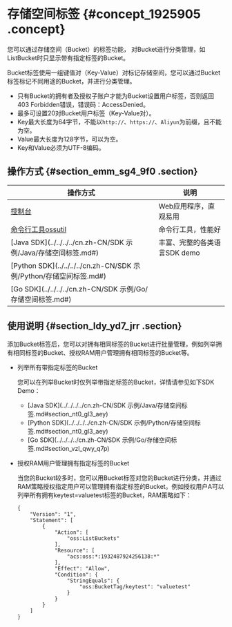 # 存储空间标签 {#concept_1925905 .concept}

您可以通过存储空间（Bucket）的标签功能， 对Bucket进行分类管理，如ListBucket时只显示带有指定标签的Bucket。

Bucket标签使用一组键值对（Key-Value）对标记存储空间，您可以通过Bucket标签标记不同用途的Bucket，并进行分类管理。

-   只有Bucket的拥有者及授权子账户才能为Bucket设置用户标签，否则返回403 Forbidden错误，错误码：AccessDenied。
-   最多可设置20对Bucket用户标签（Key-Value对）。
-   Key最大长度为64字节，不能以`http://`、`https://`、`Aliyun`为前缀，且不能为空。
-   Value最大长度为128字节，可以为空。
-   Key和Value必须为UTF-8编码。

## 操作方式 {#section_emm_sg4_9f0 .section}

|操作方式|说明|
|----|--|
|[控制台](../../../../cn.zh-CN/控制台用户指南/管理存储空间/设置存储空间标签.md#)|Web应用程序，直观易用|
|[命令行工具ossutil](../../../../cn.zh-CN/常用工具/命令行工具ossutil/常用命令/bucket-tagging.md#)|命令行工具，性能好|
|[Java SDK](../../../../cn.zh-CN/SDK 示例/Java/存储空间标签.md#)|丰富、完整的各类语言SDK demo|
|[Python SDK](../../../../cn.zh-CN/SDK 示例/Python/存储空间标签.md#)|
|[Go SDK](../../../../cn.zh-CN/SDK 示例/Go/存储空间标签.md#)|

## 使用说明 {#section_ldy_yd7_jrr .section}

添加Bucket标签后，您可以对拥有相同标签的Bucket进行批量管理，例如列举拥有相同标签的Bucket、授权RAM用户管理拥有相同标签的Bucket等。

-   列举所有带指定标签的Bucket

    您可以在列举Bucket时仅列举带指定标签的Bucket，详情请参见如下SDK Demo：

    -   [Java SDK](../../../../cn.zh-CN/SDK 示例/Java/存储空间标签.md#section_nt0_gl3_aey)
    -   [Python SDK](../../../../cn.zh-CN/SDK 示例/Python/存储空间标签.md#section_nt0_gl3_aey)
    -   [Go SDK](../../../../cn.zh-CN/SDK 示例/Go/存储空间标签.md#section_vzl_qwy_q7p)
-   授权RAM用户管理拥有指定标签的Bucket

    当您的Bucket较多时，您可以用Bucket标签对您的Bucket进行分类，并通过RAM策略授权指定用户可以管理拥有指定标签的Bucket。例如授权用户A可以列举所有拥有keytest=valuetest标签的Bucket，RAM策略如下：

    ``` {#codeblock_tvs_ynp_e8o}
    {
        "Version": "1",
        "Statement": [
            {
                "Action": [
                    "oss:ListBuckets"
                ],
                "Resource": [
                    "acs:oss:*:1932487924256138:*"
                ],
                "Effect": "Allow",
                "Condition": {
                    "StringEquals": {
                        "oss:BucketTag/keytest": "valuetest"
                    }
                }
            }
        ]
    }
    ```



